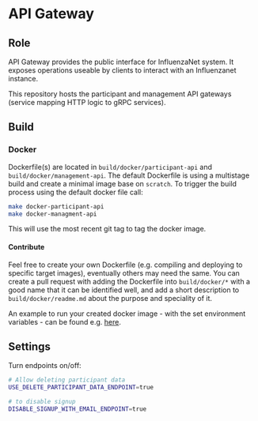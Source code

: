 # API Gateway

## Role

API Gateway provides the public interface for InfluenzaNet system. It exposes operations useable by clients to interact with an Influenzanet instance.

This repository hosts the participant and management API gateways (service mapping HTTP logic to gRPC services).

## Build
### Docker
Dockerfile(s) are located in `build/docker/participant-api` and `build/docker/management-api`. The default Dockerfile is using a multistage build and create a minimal image base on `scratch`.
To trigger the build process using the default docker file call:

``` sh
make docker-participant-api
make docker-managment-api
```

This will use the most recent git tag to tag the docker image.

#### Contribute

Feel free to create your own Dockerfile (e.g. compiling and deploying to specific target images), eventually others may need the same.
You can create a pull request with adding the Dockerfile into `build/docker/*` with a good name that it can be identified well, and add a short description to `build/docker/readme.md` about the purpose and speciality of it.

An example to run your created docker image - with the set environment variables - can be found e.g. [here](build/docker/participant-api/example).

## Settings

Turn endpoints on/off:

``` sh
# Allow deleting participant data
USE_DELETE_PARTICIPANT_DATA_ENDPOINT=true

# to disable signup
DISABLE_SIGNUP_WITH_EMAIL_ENDPOINT=true
```
